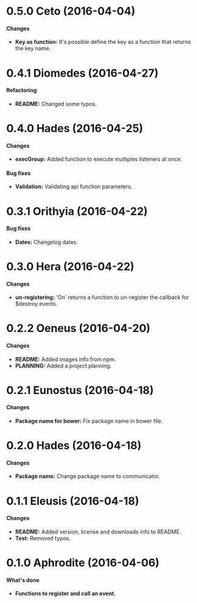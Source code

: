 <a name="0.5.0"></a>
# 0.5.0 Ceto (2016-04-04)
#### Changes

* **Key as function:** It's possible define the key as a function that returns the key name.

<a name="0.4.1"></a>
# 0.4.1 Diomedes (2016-04-27)
#### Refactoring

* **README:** Changed some typos.

<a name="0.4.0"></a>
# 0.4.0 Hades (2016-04-25)
#### Changes

* **execGroup:** Added function to execute multiples listeners at once.

#### Bug fixes

* **Validation:** Validating api function parameters.

<a name="0.3.1"></a>
# 0.3.1 Orithyia (2016-04-22)
#### Bug fixes

* **Dates:** Changelog dates.

<a name="0.3.0"></a>
# 0.3.0 Hera (2016-04-22)
#### Changes

* **un-registering:** 'On' returns a function to un-register the callback for $destroy events.

<a name="0.2.2"></a>
# 0.2.2 Oeneus (2016-04-20)
#### Changes

* **README:** Added images info from npm.
* **PLANNING:** Added a project planning.

<a name="0.2.1"></a>
# 0.2.1 Eunostus (2016-04-18)
#### Changes

* **Package name for bower:** Fix package name in bower file.

<a name="0.2.0"></a>
# 0.2.0 Hades (2016-04-18)
#### Changes

* **Package name:** Change package name to communicator.

<a name="0.1.1"></a>
# 0.1.1 Eleusis (2016-04-18)
#### Changes

* **README:** Added version, license and downloads info to README.
* **Test:** Removed typos.

<a name="0.1.0"></a>
# 0.1.0 Aphrodite (2016-04-06)
#### What's done

* **Functions to register and call an event.**

